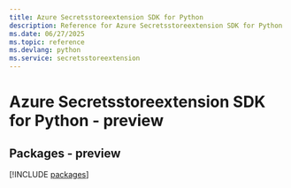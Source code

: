 ```yaml
---
title: Azure Secretsstoreextension SDK for Python
description: Reference for Azure Secretsstoreextension SDK for Python
ms.date: 06/27/2025
ms.topic: reference
ms.devlang: python
ms.service: secretsstoreextension
---
```

# Azure Secretsstoreextension SDK for Python - preview
## Packages - preview
[!INCLUDE [packages](secretsstoreextension-index.md)]